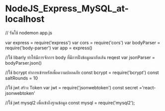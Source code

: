 # NodeJS_Express_MySQL_at-localhost

// รันใช้ nodemon app.js

var express = require('express')
var cors = require('cors')
var bodyParser = require('body-parser')
var app = express()

//ใช้ libarly  ทำให้มีการจักการ body ที่มีการฝั่งข้อมูลมากับเส้น reqest
var jsonParser = bodyParser.json()

//ใช้ bcrypt ทำการเข้ารหรัสเพื่อความปลอดภัย
const bcrypt = require('bcrypt')
const saltRounds = 10

//ใช้ jwt สร้าง Token
var jwt = require('jsonwebtoken')
const secret ='react-jsonwebtoken'

//ใช้ jwt mysql2 เพื่อเข้าถึงฐานข้อมูล
const mysql = require('mysql2');

